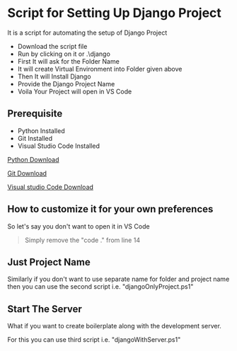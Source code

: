 # Script for Setting Up Django Project

It is a script for automating the setup of Django Project

- Download the script file
- Run by clicking on it or .\django
- First It will ask for the Folder Name
- It will create Virtual Environment into Folder given above
- Then It will Install Django
- Provide the Django Project Name
- Voila Your Project will open in VS Code

## Prerequisite

- Python Installed
- Git Installed
- Visual Studio Code Installed

[Python Download](https://www.python.org/downloads/)

[Git Download](https://git-scm.com/downloads)

[Visual studio Code Download](https://code.visualstudio.com/download)


## How to customize it for your own preferences

So let's say you don't want to open it in VS Code 

> Simply remove the "code ." from line 14


## Just Project Name

Similarly if you don't want to use separate name for folder and project name then you can use the second script i.e. "djangoOnlyProject.ps1"

## Start The Server

What if you want to create boilerplate along with the development server.

For this you can use third script i.e. "djangoWithServer.ps1"
